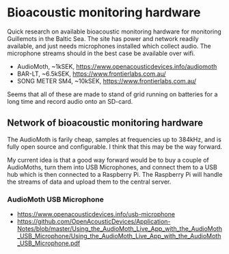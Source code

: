 # Bioacoustic monitoring hardware
Quick research on available bioacoustic monitoring hardware for monitoring Guillemots in the Baltic Sea. The site has power and network readily available, and just needs microphones installed which collect audio. The microphone streams should in the best case be available over wifi.

- AudioMoth, ~1kSEK, https://www.openacousticdevices.info/audiomoth
- BAR-LT, ~6.5kSEK, https://www.frontierlabs.com.au/
- SONG METER SM4, ~10kSEK, https://www.frontierlabs.com.au/

Seems that all of these are made to stand of grid running on batteries for a long time and record audio onto an SD-card.

## Network of bioacoustic monitoring hardware

The AudioMoth is farily cheap, samples at frequencies up to 384kHz, and is fully open source and configurable. I think that this may be the way forward.

My current idea is that a good way forward would be to buy a couple of AudioMoths, turn them into USB Microphones, and connect them to a USB hub which is then connected to a Raspberry Pi. The Raspberry Pi will handle the streams of data and upload them to the central server.

### AudioMoth USB Microphone
- https://www.openacousticdevices.info/usb-microphone
- https://github.com/OpenAcousticDevices/Application-Notes/blob/master/Using_the_AudioMoth_Live_App_with_the_AudioMoth_USB_Microphone/Using_the_AudioMoth_Live_App_with_the_AudioMoth_USB_Microphone.pdf
